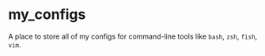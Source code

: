 # my_configs

A place to store all of my configs for command-line tools like `bash`, `zsh`, `fish`, `vim`.

